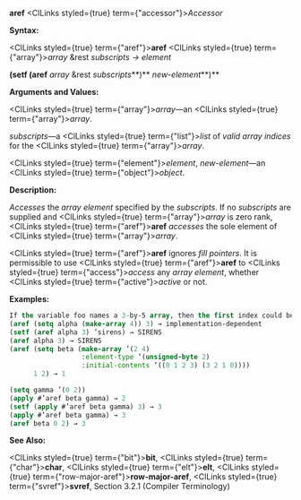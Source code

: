 **aref** <ClLinks styled={true} term={"accessor"}><i>Accessor</i></ClLinks> 



**Syntax:** 



<ClLinks styled={true} term={"aref"}><b>aref</b></ClLinks> <ClLinks styled={true} term={"array"}><i>array</i></ClLinks> &amp;rest *subscripts → element* 



<!-- **(setf (aref** <ClLinks styled={true} term={"array"}><i>array</i></ClLinks> &amp;rest *subscripts***)** *new-element<ClLinks styled={true} term={"t"}><b>*)</b></ClLinks>  -->
**(setf (aref** *array* &amp;rest *subscripts***)** *new-element***)** 



**Arguments and Values:** 



<ClLinks styled={true} term={"array"}><i>array</i></ClLinks>—an <ClLinks styled={true} term={"array"}><i>array</i></ClLinks>. 



*subscripts*—a <ClLinks styled={true} term={"list"}><i>list</i></ClLinks> of *valid array indices* for the <ClLinks styled={true} term={"array"}><i>array</i></ClLinks>. 



<ClLinks styled={true} term={"element"}><i>element</i></ClLinks>, *new-element*—an <ClLinks styled={true} term={"object"}><i>object</i></ClLinks>. 



**Description:** 



*Accesses* the *array element* specified by the *subscripts*. If no *subscripts* are supplied and <ClLinks styled={true} term={"array"}><i>array</i></ClLinks> is zero rank, <ClLinks styled={true} term={"aref"}><b>aref</b></ClLinks> *accesses* the sole element of <ClLinks styled={true} term={"array"}><i>array</i></ClLinks>. 



<ClLinks styled={true} term={"aref"}><b>aref</b></ClLinks> ignores *fill pointers*. It is permissible to use <ClLinks styled={true} term={"aref"}><b>aref</b></ClLinks> to <ClLinks styled={true} term={"access"}><i>access</i></ClLinks> any *array element*, whether <ClLinks styled={true} term={"active"}><i>active</i></ClLinks> or not. 



**Examples:**
```lisp
If the variable foo names a 3-by-5 array, then the first index could be 0, 1, or 2, and then second index could be 0, 1, 2, 3, or 4. The array elements can be referred to by using the *function* **aref**; for example, (aref foo 2 1) refers to element (2, 1) of the array. 
(aref (setq alpha (make-array 4)) 3) → implementation-dependent 
(setf (aref alpha 3) ’sirens) → SIRENS 
(aref alpha 3) → SIRENS 
(aref (setq beta (make-array ’(2 4) 
			      :element-type ’(unsigned-byte 2) 
			      :initial-contents ’((0 1 2 3) (3 2 1 0)))) 
      1 2) → 1 

(setq gamma ’(0 2)) 
(apply #’aref beta gamma) → 2 
(setf (apply #’aref beta gamma) 3) → 3 
(apply #’aref beta gamma) → 3 
(aref beta 0 2) → 3 
```
**See Also:** 



<ClLinks styled={true} term={"bit"}><b>bit</b></ClLinks>, <ClLinks styled={true} term={"char"}><b>char</b></ClLinks>, <ClLinks styled={true} term={"elt"}><b>elt</b></ClLinks>, <ClLinks styled={true} term={"row-major-aref"}><b>row-major-aref</b></ClLinks>, <ClLinks styled={true} term={"svref"}><b>svref</b></ClLinks>, Section 3.2.1 (Compiler Terminology) 



